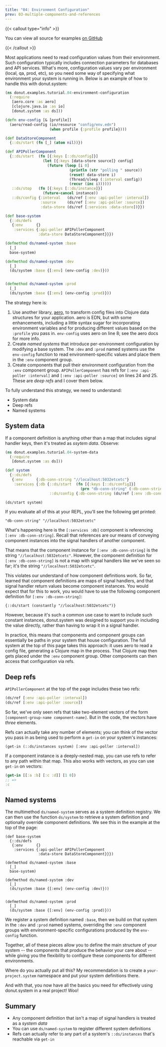 ```yaml
---
title: "04: Environment Configuration"
prev: 03-multiple-components-and-references
---
```


{{< callout type="info" >}}

You can view all source for examples [on
GitHub](https://github.com/donut-party/system/tree/main/dev/donut/examples/tutorial)

{{< /callout >}}

Most applications need to read configuration values from their environment. Such
configuration typically includes connection parameters for databases and API
services. What's more, configuration values vary per environment (local, qa,
prod, etc), so you need some way of specifying what environment your system is
running in. Below is an example of how to handle this with donut.system:

``` clojure {linenos=table,filename="dev/donut/examples/tutorial/04_environment_configuration.clj"}
(ns donut.examples.tutorial.04-environment-configuration
  (:require
   [aero.core :as aero]
   [clojure.java.io :as io]
   [donut.system :as ds]))

(defn env-config [& [profile]]
  (aero/read-config (io/resource "config/env.edn")
                    (when profile {:profile profile})))

(def DataStoreComponent
  {::ds/start (fn [_] (atom nil))})

(def APIPollerComponent
  {::ds/start  (fn [{:keys [::ds/config]}]
                 (let [{:keys [data-store source]} config]
                   (future (loop [i 0]
                             (println (str "polling " source))
                             (reset! data-store i)
                             (Thread/sleep (:interval config))
                             (recur (inc i))))))
   ::ds/stop   (fn [{:keys [::ds/instance]}]
                 (future-cancel instance))
   ::ds/config {:interval   (ds/ref [:env :api-poller :interval])
                :source     (ds/ref [:env :api-poller :source])
                :data-store (ds/ref [:services :data-store])}})

(def base-system
  {::ds/defs
   {:env      {}
    :services {:api-poller APIPollerComponent
               :data-store DataStoreComponent}}})

(defmethod ds/named-system :base
  [_]
  base-system)

(defmethod ds/named-system :dev
  [_]
  (ds/system :base {[:env] (env-config :dev)}))


(defmethod ds/named-system :prod
  [_]
  (ds/system :base {[:env] (env-config :prod)}))
```

The strategy here is:

1. Use another library, [aero](https://github.com/juxt/aero), to transform
   config files into Clojure data structures for your application. aero is EDN,
   but with some enhancements, including a little syntax sugar for incorporating
   environment variables and for producing different values based on the
   `:profile` you pass in. `env-config` uses aero on line 8; see the aero docs
   for more info.
2. Create _named systems_ that introduce per-environment configuration by
   modifying a base system. The `:dev` and `:prod` named systems use the
   `env-config` function to read environment-specific values and place them in
   the `:env` component group.
2. Create components that pull their environment configuration from the `:env`
   component group. `APIPollerComponent` has refs for `[:env :api-poller
   :interval]` and `[:env :api-poller :source]` on lines 24 and 25. These are
   _deep refs_ and I cover them below.
  
To fully understand this strategy, we need to understand:
  
* System data
* Deep refs
* Named systems

## System data

If a component definition is anything other than a map that includes signal
handler keys, then it's treated as _ssytem data_. Observe:

``` clojure
(ns donut.examples.tutorial.04-system-data
  (:require
   [donut.system :as ds]))

(def system
  {::ds/defs
   {:env      {:db-conn-string "//localhost:5032etcetc"}
    :services {:db {::ds/start  (fn [{:keys [::ds/config]}]
                                  (prn "db-conn-string" (:db-conn-string config)))
                    ::ds/config {:db-conn-string (ds/ref [:env :db-conn-string])}}}}})

(ds/start system)
```

If you evaluate all of this at your REPL, you'll see the following get printed:

```
"db-conn-string" "//localhost:5032etcetc"
```

What's happening here is the `[:services :db]` component is referencing `[:env
:db-conn-string]`. Recall that references are our means of conveying component
instances into the signal handlers of another component.

That means that the component instance for `[:env :db-conn-string]` is the
string `"//localhost:5032etcetc"`. However, the component definition for `[:env
:db-conn-string]` is not a map with signal handlers like we've seen so far; it's
the string `"//localhost:5032etcetc"`. 

This violates our understand of how component definitions work. So far, learned
that component definitions are maps of signal handlers, and that signal handler
return values become component instances. You would expect that for this to
work, you would have to use the following component definition for `[:env
:db-conn-string]`:

```
{::ds/start (constantly "//localhost:5032etcetc")}
```

However, because it's such a common use case to want to include such constant
instances, donut.system was designed to support you in including the value
directly, rather than having to wrap it in a signal handler.

In practice, this means that components and component groups can essentially be
paths in your system that house configuration. The full system at the top of
this page takes this approach: it uses aero to read a config file, generating a
Clojure map in the process. That Clojure map then gets placed under the `:env`
component group. Other components can then access that configuration via refs.

## Deep refs

`APIPollerComponent` at the top of the page includes these two refs:

``` clojure
(ds/ref [:env :api-poller :interval])
(ds/ref [:env :api-poller :source])
```

So far, we've only seen refs that take two-element vectors of the form
`[component-group-name component-name]`. But in the code, the vectors have
_three_ elements.

Refs can actually take any number of elements; you can think of the vector you
pass in as being used to perform a `get-in` on your system's instances:

```
(get-in (::ds/instances system) [:env :api-poller :interval])
```

If a component instance is a deeply-nested map, you can use refs to refer to any
path within that map. This also works with vectors, as you can use `get-in` on
vectors:

``` clojure
(get-in [[:a :b] [:c :d]] [1 0])
;; =>
:c
```

## Named systems

The multimethod `ds/named-system` serves as a system definition registry. We can
then use the function `ds/system` to retrieve a system definition and optionally
override component definitions. We see this in the example at the top of the
page:

``` clojure{linenos=table,linenostart=28,filename="dev/donut/examples/tutorial/04_environment_configuration.clj"}
(def base-system
  {::ds/defs
   {:env      {}
    :services {:api-poller APIPollerComponent
               :data-store DataStoreComponent}}})

(defmethod ds/named-system :base
  [_]
  base-system)

(defmethod ds/named-system :dev
  [_]
  (ds/system :base {[:env] (env-config :dev)}))


(defmethod ds/named-system :prod
  [_]
  (ds/system :base {[:env] (env-config :prod)}))
```

We register a system definition named `:base`, then we build on that system in
the `:dev` and `:prod` named systems, overriding the `:env` component groups
with environment-specific configurations produced by the `env-config` function.

Together, all of these pieces allow you to define the main structure of your
system -- the components that produce the behavior your care about -- while
giving you the flexibility to configure these components for different
environments.

Where do you actually put all this? My recommendation is to create a
`your-project.system` namespace and put your system definitions there.

And with that, you now have all the basics you need for effectively using
donut.system in a real project! Woo!

## Summary

* Any component definition that isn't a map of signal handlers is treated as a
  _system data_
* You can use `ds/named-system` to register different system definitions
* Refs can actually refer to any part of a system's `::ds/instances` that's
  reachable via `get-in`
